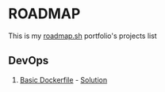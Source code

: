# ROADMAP
This is my [roadmap.sh]() portfolio's projects list 

## DevOps
1. [Basic Dockerfile](https://roadmap.sh/projects/basic-dockerfile) - [Solution](https://github.com/Aramxxx8691/Basic_Dockerfile)